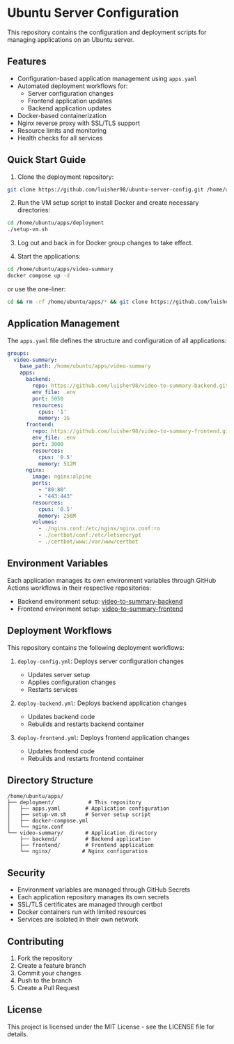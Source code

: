 # Ubuntu Server Configuration

This repository contains the configuration and deployment scripts for managing applications on an Ubuntu server.

## Features

- Configuration-based application management using `apps.yaml`
- Automated deployment workflows for:
  - Server configuration changes
  - Frontend application updates
  - Backend application updates
- Docker-based containerization
- Nginx reverse proxy with SSL/TLS support
- Resource limits and monitoring
- Health checks for all services

## Quick Start Guide

1. Clone the deployment repository:
```bash
git clone https://github.com/luisher98/ubuntu-server-config.git /home/ubuntu/apps/deployment
```

2. Run the VM setup script to install Docker and create necessary directories:
```bash
cd /home/ubuntu/apps/deployment
./setup-vm.sh
```

3. Log out and back in for Docker group changes to take effect.

4. Start the applications:
```bash
cd /home/ubuntu/apps/video-summary
docker compose up -d
```

or use the one-liner:
```bash
cd && rm -rf /home/ubuntu/apps/* && git clone https://github.com/luisher98/ubuntu-server-config.git /home/ubuntu/apps/deployment && cd /home/ubuntu/apps/deployment && chmod +x ./setup-vm.sh && ./setup-vm.sh && cd && exec bash && cd /home/ubuntu/apps/ && ls
```

## Application Management

The `apps.yaml` file defines the structure and configuration of all applications:

```yaml
groups:
  video-summary:
    base_path: /home/ubuntu/apps/video-summary
    apps:
      backend:
        repo: https://github.com/luisher98/video-to-summary-backend.git
        env_file: .env
        port: 5050
        resources:
          cpus: '1'
          memory: 1G
      frontend:
        repo: https://github.com/luisher98/video-to-summary-frontend.git
        env_file: .env
        port: 3000
        resources:
          cpus: '0.5'
          memory: 512M
      nginx:
        image: nginx:alpine
        ports:
          - "80:80"
          - "443:443"
        resources:
          cpus: '0.5'
          memory: 256M
        volumes:
          - ./nginx.conf:/etc/nginx/nginx.conf:ro
          - ./certbot/conf:/etc/letsencrypt
          - ./certbot/www:/var/www/certbot
```

## Environment Variables

Each application manages its own environment variables through GitHub Actions workflows in their respective repositories:

- Backend environment setup: [video-to-summary-backend](https://github.com/luisher98/video-to-summary-backend)
- Frontend environment setup: [video-to-summary-frontend](https://github.com/luisher98/video-to-summary-frontend)

## Deployment Workflows

This repository contains the following deployment workflows:

1. `deploy-config.yml`: Deploys server configuration changes
   - Updates server setup
   - Applies configuration changes
   - Restarts services

2. `deploy-backend.yml`: Deploys backend application changes
   - Updates backend code
   - Rebuilds and restarts backend container

3. `deploy-frontend.yml`: Deploys frontend application changes
   - Updates frontend code
   - Rebuilds and restarts frontend container

## Directory Structure

```
/home/ubuntu/apps/
├── deployment/           # This repository
│   ├── apps.yaml        # Application configuration
│   ├── setup-vm.sh      # Server setup script
│   ├── docker-compose.yml
│   └── nginx.conf
└── video-summary/       # Application directory
    ├── backend/         # Backend application
    ├── frontend/        # Frontend application
    └── nginx/          # Nginx configuration
```

## Security

- Environment variables are managed through GitHub Secrets
- Each application repository manages its own secrets
- SSL/TLS certificates are managed through certbot
- Docker containers run with limited resources
- Services are isolated in their own network

## Contributing

1. Fork the repository
2. Create a feature branch
3. Commit your changes
4. Push to the branch
5. Create a Pull Request

## License

This project is licensed under the MIT License - see the LICENSE file for details.